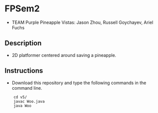 # FPSem2
* TEAM Purple Pineapple Vistas: Jason Zhou, Russell Goychayev, Ariel Fuchs

## Description
* 2D platformer centered around saving a pineapple. 

## Instructions
* Download this repository and type the following commands in the command line.
``` 
    cd v5/
    javac Woo.java
    java Woo
```
